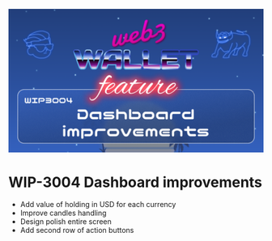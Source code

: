 ![image](../v2/images/3004.png)

# WIP-3004 Dashboard improvements

- Add value of holding in USD for each currency
- Improve candles handling
- Design polish entire screen
- Add second row of action buttons